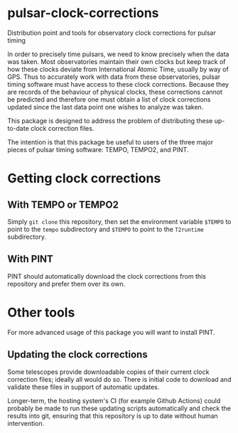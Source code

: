 # pulsar-clock-corrections

Distribution point and tools for observatory clock corrections for pulsar timing

In order to precisely time pulsars, we need to know precisely when the data was
taken. Most observatories maintain their own clocks but keep track of how these
clocks deviate from International Atomic Time, usually by way of GPS. Thus to
accurately work with data from these observatories, pulsar timing software must
have access to these clock corrections. Because they are records of the
behaviour of physical clocks, these corrections cannot be predicted and
therefore one must obtain a list of clock corrections updated since the last
data point one wishes to analyze was taken. 

This package is designed to address the problem of distributing these
up-to-date clock correction files.

The intention is that this package be useful to users of the three major pieces
of pulsar timing software: TEMPO, TEMPO2, and PINT.

Getting clock corrections
=========================

With TEMPO or TEMPO2
--------------------

Simply `git clone` this repository, then set the environment variable `$TEMPO`
to point to the `tempo` subdirectory and `$TEMPO` to point to the `T2runtime` subdirectory.

With PINT
---------

PINT should automatically download the clock corrections from this repository
and prefer them over its own.

Other tools
===========

For more advanced usage of this package you will want to install PINT.

Updating the clock corrections
------------------------------

Some telescopes provide downloadable copies of their current clock correction
files; ideally all would do so. There is initial code to download and validate
these files in support of automatic updates.

Longer-term, the hosting system's CI (for example Github Actions) could
probably be made to run these updating scripts automatically and check the
results into git, ensuring that this repository is up to date without human
intervention.
